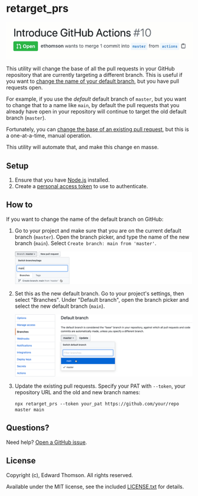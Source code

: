 # retarget_prs

![Master to Main](docs/master_to_main.gif)

This utility will change the base of all the pull requests in your GitHub repository that are currently targeting a different branch.  This is useful if you want to [change the name of your default branch](https://www.hanselman.com/blog/EasilyRenameYourGitDefaultBranchFromMasterToMain.aspx), but you have pull requests open.

For example, if you use the _default_ default branch of `master`, but you want to change that to a name like `main`, by default the pull requests that you already have open in your repository will continue to target the old default branch (`master`).

Fortunately, you can [change the base of an existing pull request](https://github.blog/2016-08-15-change-the-base-branch-of-a-pull-request/), but this is a one-at-a-time, manual operation.

This utility will automate that, and make this change en masse.

## Setup

1. Ensure that you have [Node.js](https://nodejs.org/en/download/) installed.
2. Create a [personal access token](https://help.github.com/en/github/authenticating-to-github/creating-a-personal-access-token-for-the-command-line) to use to authenticate.

## How to

If you want to change the name of the default branch on GitHub:

1. Go to your project and make sure that you are on the current default branch (`master`).  Open the branch picker, and type the name of the new branch (`main`).  Select `Create branch: main from 'master'`.

   ![Create new branch](docs/newbranch.png)

2. Set this as the new default branch.  Go to your project's settings, then select "Branches".  Under "Default branch", open the branch picker and select the new default branch (`main`).

   ![Set the new default](docs/newdefault.png)

3. Update the existing pull requests.  Specify your PAT with `--token`, your repository URL and the old and new branch names:

   ```
   npx retarget_prs --token your_pat https://github.com/your/repo master main
   ```

## Questions?

Need help?  [Open a GitHub issue](https://github.com/ethomson/retarget_prs).

## License

Copyright (c), Edward Thomson.  All rights reserved.

Available under the MIT license, see the included [LICENSE.txt](LICENSE.txt) for details.
